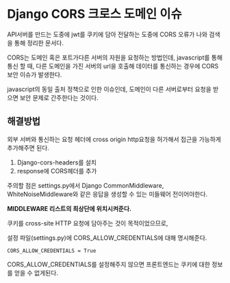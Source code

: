 # Django CORS 크로스 도메인 이슈



API서버를 만드는 도중에 jwt를 쿠키에 담아 전달하는 도중에 CORS 오류가 나와 검색을 통해 정리한 문서다.



CORS는 도메인 혹은 포트가다른 서버의 자원을 요청하는 방법인데, javascript를 통해 통신 할 때, 다른 도메인을 가진 서버의 url을 호출해 데이터를 통신하는 경우에 CORS 보안 이슈가 발생한다.

javascript의 동일 출처 정책으로 인한 이슈인데, 도메인이 다른 서버로부터 요청을 받으면 보안 문제로 간주한다는 것이다.

## 해결방법

외부 서버와 통신하는 요청 헤더에 cross origin http요청을 허가해서 접근을 가능하게 추가해주면 된다.

1.  Django-cors-headers를 설치 
2. response에 CORS헤더를 추가



주의할 점은 settings.py에서 Django CommonMiddleware, WhiteNoiseMiddleware와 같은 응답을 생성할 수 있는 미들웨어 전이어야한다.

**MIDDLEWARE 리스트의 최상단에 위치시켜준다.**



쿠키를 cross-site HTTP 요청에 담아주는 것이 목적이었으므로,

설정 파일(settings.py)에 CORS_ALLOW_CREDENTIALS에 대해 명시해준다.

`CORS_ALLOW_CREDENTIALS = True` 

CORS_ALLOW_CREDENTIALS를 설정해주지 않으면 프론트엔드는 쿠키에 대한 정보를 얻을 수 없게된다.